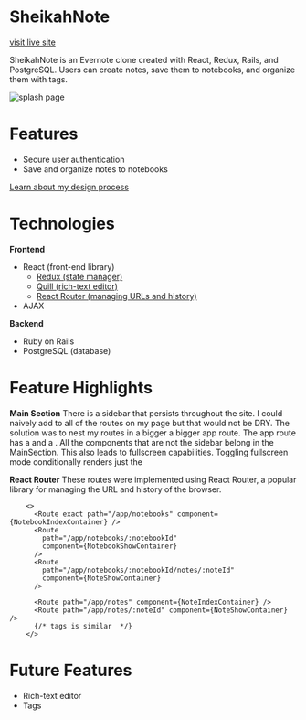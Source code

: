 # SheikahNote

[visit live site](https://sheikah-note.herokuapp.com/#/)

SheikahNote is an Evernote clone created with React, Redux, Rails, and PostgreSQL. Users can create notes, save them to notebooks, and organize them with tags.

![splash page]()

# Features

- Secure user authentication
- Save and organize notes to notebooks

[Learn about my design process](https://github.com/jonbae/SheikahNote/wiki)

# Technologies

**Frontend**

- React (front-end library)
  - [Redux (state manager)](https://redux.js.org/)
  - [Quill (rich-text editor)](https://quilljs.com/)
  - [React Router (managing URLs and history)](https://reacttraining.com/react-router/)
- AJAX

**Backend**

- Ruby on Rails
- PostgreSQL (database)

# Feature Highlights

**Main Section**
There is a sidebar that persists throughout the site. I could naively add <Sidebar/> to all of the routes on my page but that would not be DRY. The solution was to nest my routes in a bigger a bigger app route. The app route has a <Sidebar/> and a <MainSection/>. All the components that are not the sidebar belong in the MainSection. This also leads to fullscreen capabilities. Toggling fullscreen mode conditionally renders just the <NoteShowContainer>

**React Router**
These routes were implemented using React Router, a popular library for managing the URL and history of the browser.

```
    <>
      <Route exact path="/app/notebooks" component={NotebookIndexContainer} />
      <Route
        path="/app/notebooks/:notebookId"
        component={NotebookShowContainer}
      />
      <Route
        path="/app/notebooks/:notebookId/notes/:noteId"
        component={NoteShowContainer}
      />

      <Route path="/app/notes" component={NoteIndexContainer} />
      <Route path="/app/notes/:noteId" component={NoteShowContainer} />
      {/* tags is similar  */}
    </>

```

# Future Features

- Rich-text editor
- Tags
